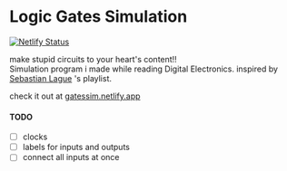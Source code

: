 # Logic Gates Simulation

[![Netlify Status](https://api.netlify.com/api/v1/badges/4c2df09b-920d-4df1-9e8d-cb455670acd9/deploy-status)](https://app.netlify.com/sites/gatessim/deploys)

make stupid circuits to your heart's content!!  
Simulation program i made while reading Digital Electronics. inspired by [Sebastian Lague](href="https://www.youtube.com/playlist?list=PLFt_AvWsXl0dPhqVsKt1Ni_46ARyiCGSq) 's playlist.

check it out at [gatessim.netlify.app](https://gatessim.netlify.app/)

#### TODO

- [ ] clocks
- [ ] labels for inputs and outputs
- [ ] connect all inputs at once
